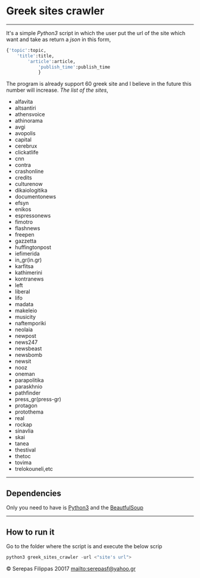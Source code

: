 # Greek sites crawler
---

It's a simple *Python3* script in which the user put the url of the site which want and take as return a *json* in this form,
```python
{'topic':topic,
    'title':title,
        'article':article,
            'publish_time':publish_time
            }
```
The program is already support 60 greek site and I believe in the future this number will increase.
*The list of the sites*,
- alfavita
- altsantiri
- athensvoice
 - athinorama
  - avgi
  - avopolis
  - capital
  - cerebrux
 - clickatlife
 - cnn
 - contra
 - crashonline
 - credits
 - culturenow
 - dikaiologitika
 - documentonews
 - efsyn
 - enikos
 - espressonews
- fimotro
 - flashnews
 - freepen
 - gazzetta
 - huffingtonpost
- iefimerida
- in_gr(in.gr)
 - karfitsa
  - kathimerini
 - kontranews
 - left
  - liberal
  - lifo
  - madata
  - makeleio
  - musicity
   - naftemporiki
  - neolaia
  - newpost
 - news247
 - newsbeast
 - newsbomb
 - newsit
 - nooz
 - oneman
 - parapolitika
 - paraskhnio
 - pathfinder
 - press_gr(press-gr)
 - protagon
 - protothema
 - real
 - rockap
 - sinavlia
 - skai
 - tanea
 - thestival
 - thetoc
 - tovima
 - trelokouneli,etc
 
---
## Dependencies
Only you need to have is [Python3](https://www.python.org/downloads/) and the [BeautfulSoup](https://pypi.python.org/pypi/beautifulsoup4)


---
## How to run it
Go to the folder where the script is and execute the below scrip
```python
python3 greek_sites_crawler -url <"site's url">
```

 
&copy; Serepas Filippas 20017
<mailto:serepasf@yahoo.gr>


